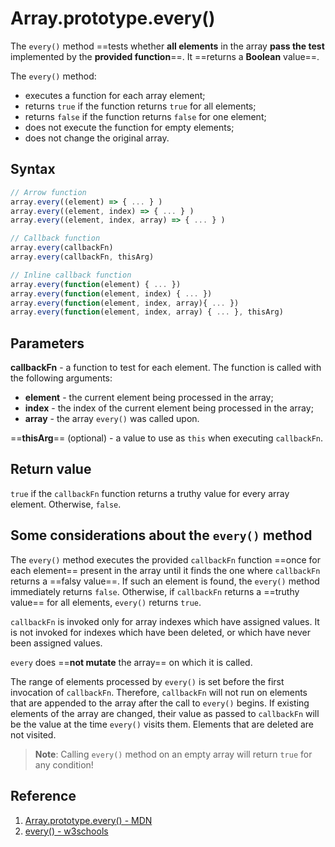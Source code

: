 # Array.prototype.every()

The `every()` method ==tests whether **all elements** in the array **pass the test** implemented by the **provided function**==. It ==returns a **Boolean** value==.

The `every()` method:

- executes a function for each array element;
- returns `true` if the function returns `true` for all elements;
- returns `false` if the function returns `false` for one element;
- does not execute the function for empty elements;
- does not change the original array.

## Syntax

```js
// Arrow function
array.every((element) => { ... } )
array.every((element, index) => { ... } )
array.every((element, index, array) => { ... } )

// Callback function
array.every(callbackFn)
array.every(callbackFn, thisArg)

// Inline callback function
array.every(function(element) { ... })
array.every(function(element, index) { ... })
array.every(function(element, index, array){ ... })
array.every(function(element, index, array) { ... }, thisArg)
```

## Parameters

**callbackFn** - a function to test for each element. The function is called with the following arguments:

- **element** - the current element being processed in the array;
- **index** - the index of the current element being processed in the array;
- **array** - the array `every()` was called upon.

==**thisArg**== (optional) - a value to use as `this` when executing `callbackFn`.

## Return value

`true` if the `callbackFn` function returns a truthy value for every array element. Otherwise, `false`.

## Some considerations about the `every()` method

The `every()` method executes the provided `callbackFn` function ==once for each element== present in the array until it finds the one where `callbackFn` returns a ==falsy value==. If such an element is found, the `every()` method immediately returns `false`. Otherwise, if `callbackFn` returns a ==truthy value== for all elements, `every()` returns `true`.

`callbackFn` is invoked only for array indexes which have assigned values. It is not invoked for indexes which have been deleted, or which have never been assigned values.

`every` does ==**not mutate** the array== on which it is called.

The range of elements processed by `every()` is set before the first invocation of `callbackFn`. Therefore, `callbackFn` will not run on elements that are appended to the array after the call to `every()` begins. If existing elements of the array are changed, their value as passed to `callbackFn` will be the value at the time `every()` visits them. Elements that are deleted are not visited.

> **Note**: Calling `every()` method on an empty array will return `true` for any condition!

## Reference

1. [Array.prototype.every() - MDN](https://developer.mozilla.org/en-US/docs/Web/JavaScript/Reference/Global_Objects/Array/every)
2. [every() - w3schools](https://www.w3schools.com/jsref/jsref_every.asp)
